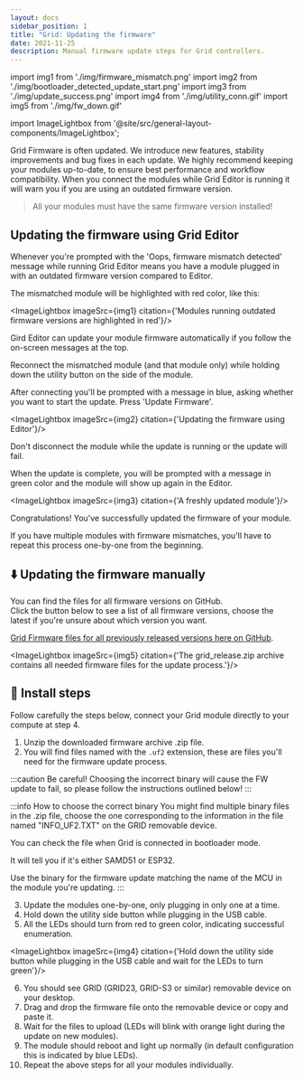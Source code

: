 ```yaml
---
layout: docs
sidebar_position: 1
title: "Grid: Updating the firmware"
date: 2021-11-25
description: Manual firmware update steps for Grid controllers.
---
```

import img1 from './img/firmware_mismatch.png'
import img2 from './img/bootloader_detected_update_start.png'
import img3 from './img/update_success.png'
import img4 from './img/utility_conn.gif'
import img5 from './img/fw_down.gif'

import ImageLightbox from '@site/src/general-layout-components/ImageLightbox';

Grid Firmware is often updated. We introduce new features, stability improvements and bug fixes in each update. We highly recommend keeping your modules up-to-date, to ensure best performance and workflow compatibility. When you connect the modules while Grid Editor is running it will warn you if you are using an outdated firmware version.

> All your modules must have the same firmware version installed!

## Updating the firmware using Grid Editor

Whenever you're prompted with the 'Oops, firmware mismatch detected' message while running Grid Editor means you have a module plugged in with an outdated firmware version compared to Editor.

The mismatched module will be highlighted with red color, like this:

<ImageLightbox imageSrc={img1} citation={'Modules running outdated firmware versions are highlighted in red'}/>

Gird Editor can update your module firmware automatically if you follow the on-screen messages at the top.

Reconnect the mismatched module (and that module only) while holding down the utility button on the side of the module.

After connecting you'll be prompted with a message in blue, asking whether you want to start the update. Press 'Update Firmware'.

<ImageLightbox imageSrc={img2} citation={'Updating the firmware using Editor'}/>

Don't disconnect the module while the update is running or the update will fail.

When the update is complete, you will be prompted with a message in green color and the module will show up again in the Editor.

<ImageLightbox imageSrc={img3} citation={'A freshly updated module'}/>

Congratulations! You've successfully updated the firmware of your module.

If you have multiple modules with firmware mismatches, you'll have to repeat this process one-by-one from the beginning.

## ⬇️ Updating the firmware manually

You can find the files for all firmware versions on GitHub.  
Click the button below to see a list of all firmware versions, choose the latest if you're unsure about which version you want.

[Grid Firmware files for all previously released versions here on GitHub](https://github.com/intechstudio/grid-fw/releases).

<ImageLightbox imageSrc={img5} citation={'The grid_release.zip archive contains all needed firmware files for the update process.'}/>


## 💾 Install steps

Follow carefully the steps below, connect your Grid module directly to your compute at step 4.

1. Unzip the downloaded firmware archive .zip file.
2. You will find files named with the `.uf2` extension, these are files you'll need for the firmware update process.

:::caution Be careful!
Choosing the incorrect binary will cause the FW update to fail, so please follow the instructions outlined below!
:::

:::info How to choose the correct binary
You might find multiple binary files in the .zip file, choose the one corresponding to the information in the file named "INFO_UF2.TXT" on the GRID removable device.

You can check the file when Grid is connected in bootloader mode.

It will tell you if it's either SAMD51 or ESP32.

Use the binary for the firmware update matching the name of the MCU in the module you're updating.
:::

3. Update the modules one-by-one, only plugging in only one at a time.
4. Hold down the utility side button while plugging in the USB cable.
5. All the LEDs should turn from red to green color, indicating successful enumeration.

<ImageLightbox imageSrc={img4} citation={'Hold down the utility side button while plugging in the USB cable and wait for the LEDs to turn green'}/>

6. You should see GRID (GRID23, GRID-S3 or similar) removable device on your desktop.
7. Drag and drop the firmware file onto the removable device or copy and paste it.
8. Wait for the files to upload (LEDs will blink with orange light during the update on new modules).
9. The module should reboot and light up normally (in default configuration this is indicated by blue LEDs).
10. Repeat the above steps for all your modules individually.
